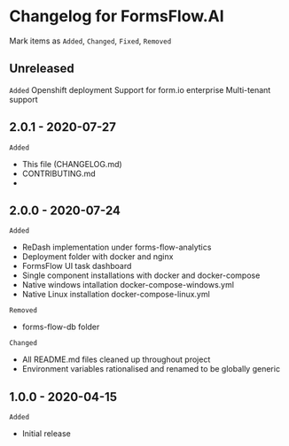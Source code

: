 # Changelog for FormsFlow.AI
Mark  items as `Added`, `Changed`, `Fixed`, `Removed`
## Unreleased
`Added`
Openshift deployment
Support for form.io enterprise
Multi-tenant support


## 2.0.1 - 2020-07-27
`Added`
* This file (CHANGELOG.md)
* CONTRIBUTING.md
* 
## 2.0.0 - 2020-07-24
`Added`
* ReDash implementation under forms-flow-analytics
* Deployment folder with docker and nginx
* FormsFlow UI task dashboard
* Single component installations with docker and docker-compose
* Native windows intallation docker-compose-windows.yml  
* Native Linux installation docker-compose-linux.yml

`Removed`
* forms-flow-db folder

`Changed`
* All README.md files cleaned up throughout project
* Environment variables rationalised and renamed to be globally generic

## 1.0.0 - 2020-04-15
`Added`
* Initial release






